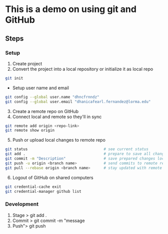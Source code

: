 # This is a demo on using git and GitHub

## Steps
### Setup
1. Create project
2. Convert the project into a local repository or initialize it as local repo
```bash
git init 
```
- Setup user name and email
```bash
git config --global user.name "dhncfrnndz" 
git config --global user.email "dhanicafearl.fernandez@lorma.edu"
```
3. Create a remote repo on GitHub
4. Connect local and remote so they'll in sync
```bash
git remote add origin <repo-link>
git remote show origin
```
5. Push or upload local changes to remote repo
```bash
git status                                  # see current status
git add .                                   # prepare to save all changes)
git commit -m "Description"                 # save prepared changes locally, providing a message or description
git push -u origin <branch name>            # send commits to remote repo to update it
git pull --rebase origin <branch name>      # stay updated with remote changes
```
6. Logout of GitHub on shared computers
```bash
git credential-cache exit
git credential-manager github list
```
### Development
1. Stage > git add .
2. Commit > git commit -m "message
3. Push"> git push
